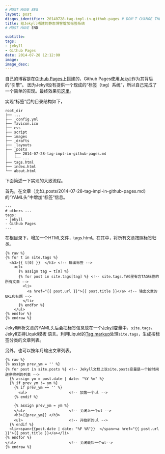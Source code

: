 ```yaml
---
# MUST HAVE BEG
layout: post
disqus_identifier: 20140728-tag-impl-in-github-pages # DON'T CHANGE THE VALUE ONCE SET
title: 给Jekyll搭建的静态博客增加标签系统
# MUST HAVE END

subtitle:
tags: 
- jekyll
- Github Pages
date: 2014-07-28 12:12:00
image:
image_desc:
---
```


自己的博客是在[Github Pages][1]上搭建的，Github Pages使用[Jekyll][2]作为其背后的“引擎”。
因为Jekyll没有提供一个现成的“标签（tag）系统”，所以自己完成了一个简单的实现。最终效果见[这里][3]。

实现“标签”后的目录结构如下，

    root_dir
    ├── ...
    ├── _config.yml
    ├── favicon.ico
    ├── css
    ├── script
    ├── images
    ├── _drafts
    ├── _layouts
    ├── _posts
    │   ├── 2014-07-28-tag-impl-in-github-pages.md
    │   └── ...
    ├── tags.html
    ├── index.html
    └── about.html

下面简述一下实现的大致流程。

首先，在文章（比如_posts/2014-07-28-tag-impl-in-github-pages.md）的“YAML头”中增加“标签”信息。

    ---
    # others ...
    tags: 
    - jekyll
    - Github Pages
    ---

在根目录下，增加一个HTML文件，tags.html。在其中，将所有文章按照标签归类。

    {% raw %}
    {% for t in site.tags %}
      <h3>{{ t[0] }}  </h3> <!-- 输出标签 -->
        <ul>
          {% assign tag = t[0] %}
          {% for post in site.tags[tag] %} <!-- site.tags.TAG里有含TAG标签的所有文章 -->
            <li>
              <a href="{{ post.url }}">{{ post.title }}</a> <!-- 输出文章的URL和标题 -->
            </li>  
          {% endfor %}
        </ul>
    {% endfor %}
    {% endraw %}

Jekyll解析文章的YAML头后会把标签信息放在一个[Jekyll变量][4]中，`site.tags`。Jekyll支持Liquid模板
语言。利用Liquid的[Tag markup][5]处理`site.tags`，生成按标签分类的文章列表。

另外，也可以按年月输出文章列表。

    {% raw %}
    {% assign prev_ym = '' %}
    {% for post in site.posts %} <!-- Jekyll文档上说site.posts变量是一个按时间逆序排列的列表 -->
      {% assign ym = post.date | date: "%Y %m" %}
      {% if prev_ym != ym %}
        {% if prev_ym == '' %}
          <ul>                   <!-- 加第一个ul -->
        {% endif %}
        
        {% assign prev_ym = ym %}
        </ul>                    <!-- 关闭上一个ul -->
        <h3>{{prev_ym}} </h3>
        <ul>                     <!-- 开始新的ul -->
      {% endif %}
      <li><span>{{post.date | date: "%F %R"}}  </span><a href="{{ post.url }}">{{ post.title }}</a></li>
    {% endfor %}
    </ul>                        <!-- 关闭最后一个ul-->
    {% endraw %}


[1]: https://pages.github.com/ "Github Pages"     
[2]: http://jekyllrb.com/ "Jekyll"     
[3]: http://rockhong.github.io/tags.html "All Tags in Hong's Blog"       
[4]: http://jekyllrb.com/docs/variables/ "Jekyll Variables"       
[5]: https://github.com/shopify/liquid/wiki/liquid-for-designers "Liquid"     
